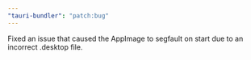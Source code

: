 ```yaml
---
"tauri-bundler": "patch:bug"
---
```


Fixed an issue that caused the AppImage to segfault on start due to an incorrect .desktop file.

